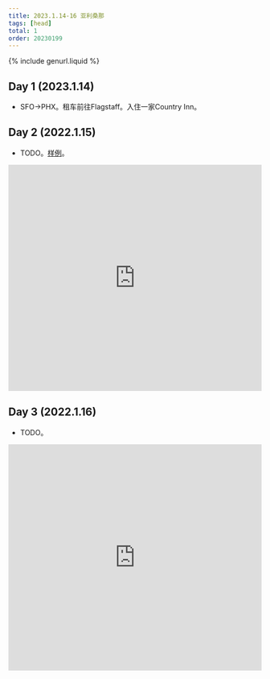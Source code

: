 ```yaml
---
title: 2023.1.14-16 亚利桑那
tags: [head]
total: 1
order: 20230199
---
```


{% include genurl.liquid %}

## Day 1 (2023.1.14)
- SFO->PHX。租车前往Flagstaff。入住一家Country Inn。

## Day 2 (2022.1.15)
- TODO。[样例]({{arr[0]}})。

<iframe src="https://www.google.com/maps/embed?pb=!1m58!1m12!1m3!1d1657692.657616958!2d-111.57879281344286!3d35.75864537619736!2m3!1f0!2f0!3f0!3m2!1i1024!2i768!4f13.1!4m43!3e0!4m5!1s0x872d8ec9d8e9b257%3A0xf29a23a8bb4dab9e!2sCountry%20Inn%20%26%20Suites%20by%20Radisson%2C%20Flagstaff%2C%20AZ%2C%203501%20E%20Lockett%20Rd%2C%20Flagstaff%2C%20AZ%2086004!3m2!1d35.217884!2d-111.5951913!4m5!1s0x872f7245c6bc006d%3A0x557401914a45cb3!2sEntrance%20Station%2C%20Holbrook%2C%20AZ%2086025!3m2!1d34.7995581!2d-109.8853745!4m5!1s0x872f9b3e3ba72d9b%3A0xf026f23d8c8c2ecd!2sParking%20lot%2C%20Petrified%20Forest%20National%20Park%2C%20AZ!3m2!1d35.065931!2d-109.78204!4m5!1s0x873aaa868afc06dd%3A0xbc5679d040a1b7da!2sHubbell%20Trading%20Post%20National%20Historic%20Site%2C%20Hwy.%20191%2C%20Ganado%2C%20AZ!3m2!1d35.7094154!2d-109.55841819999999!4m5!1s0x873a90dcf0211a9d%3A0xaef3400a982d88df!2sCanyon%20de%20Chelly%20National%20Monument%2C%20Chinle%2C%20AZ!3m2!1d36.1190734!2d-109.3197052!4m5!1s0x873131b9ed3699ff%3A0x67f85aaa476d34c3!2sNavajo%20National%20Monument%2C%20Arizona%20564%2C%20Shonto%2C%20AZ!3m2!1d36.681999!2d-110.5328509!4m5!1s0x872d8ec9d8e9b257%3A0xf29a23a8bb4dab9e!2sCountry%20Inn%20%26%20Suites%20by%20Radisson%2C%20Flagstaff%2C%20AZ%2C%20East%20Lockett%20Road%2C%20Flagstaff%2C%20AZ!3m2!1d35.217884!2d-111.5951913!5e0!3m2!1sen!2sus!4v1678438763045!5m2!1sen!2sus" width="100%" height="450" style="border:0;" allowfullscreen="" loading="lazy" referrerpolicy="no-referrer-when-downgrade"></iframe>

## Day 3 (2022.1.16)
- TODO。

<iframe src="https://www.google.com/maps/embed?pb=!1m40!1m12!1m3!1d1691443.6201235475!2d-112.70795399697776!3d34.105365175937536!2m3!1f0!2f0!3f0!3m2!1i1024!2i768!4f13.1!4m25!3e0!4m5!1s0x872d8ec9d8e9b257%3A0xf29a23a8bb4dab9e!2sCountry%20Inn%20%26%20Suites%20by%20Radisson%2C%20Flagstaff%2C%20AZ%2C%20East%20Lockett%20Road%2C%20Flagstaff%2C%20AZ!3m2!1d35.217884!2d-111.5951913!4m5!1s0x872e745d7f38512f%3A0xe0c334a29e78fd9e!2sMeteor%20Crater%20Natural%20Landmark%2C%20233%2C%20Winslow%2C%20AZ!3m2!1d35.0277544!2d-111.02219339999999!4m5!1s0x872d0e35d3a07b7d%3A0x94de2964ff586c1a!2sTuzigoot%20National%20Monument%2C%20Tuzigoot%20Road%2C%20Clarkdale%2C%20AZ!3m2!1d34.7704513!2d-112.0268868!4m5!1s0x872a4105301abcdd%3A0xff191dc8e61f11d4!2sCasa%20Grande%20Ruins%20National%20Monument%2C%20West%20Ruins%20Drive%2C%20Coolidge%2C%20AZ!3m2!1d32.9974176!2d-111.53254679999999!5e0!3m2!1sen!2sus!4v1678438950062!5m2!1sen!2sus" width="100%" height="450" style="border:0;" allowfullscreen="" loading="lazy" referrerpolicy="no-referrer-when-downgrade"></iframe>
